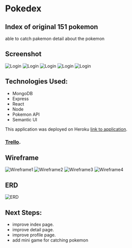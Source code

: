 # Pokedex

## Index of original 151 pokemon
able to catch pakemon
detail about the pokemon

## Screenshot
![Login](./public/log%20in.png)
![Login](./public/signup.png)
![Login](./public/index.png)
![Login](./public/detail.png)
![Login](./public/profile.png)

## Technologies Used: 
- MongoDB
- Express
- React
- Node
- Pokemon API
- Semantic UI


This application was deployed on Heroku [link to application](https://pokedexwithminigame.herokuapp.com/).
### [Trello](https://trello.com/b/UvnB9QR6/project-4-pokedex).

## Wireframe
![Wireframe1](./public/wireframe1.png)
![Wireframe2](./public/wireframe2.png)
![Wireframe3](./public/wireframe3.png)
![Wireframe4](./public/wireframe4.png)

## ERD
![ERD](./public/ERD.png)


## Next Steps: 
- improve index page.
- improve detail page.
- improve profile page.
- add mini game for catching pokemon

